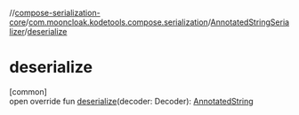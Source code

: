 //[compose-serialization-core](../../../index.md)/[com.mooncloak.kodetools.compose.serialization](../index.md)/[AnnotatedStringSerializer](index.md)/[deserialize](deserialize.md)

# deserialize

[common]\
open override fun [deserialize](deserialize.md)(decoder: Decoder): [AnnotatedString](https://developer.android.com/reference/kotlin/androidx/compose/ui/text/AnnotatedString.html)
